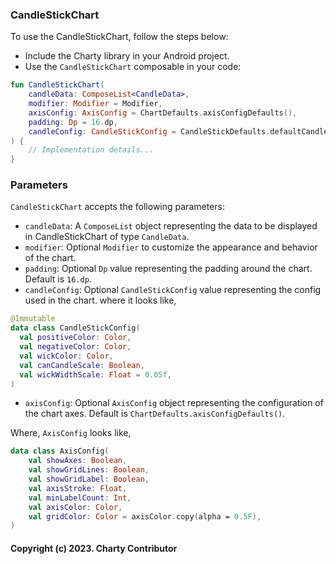 ### CandleStickChart

To use the CandleStickChart, follow the steps below:

- Include the Charty library in your Android project.
- Use the `CandleStickChart` composable in your code:

```kotlin @Composable
fun CandleStickChart(
    candleData: ComposeList<CandleData>,
    modifier: Modifier = Modifier,
    axisConfig: AxisConfig = ChartDefaults.axisConfigDefaults(),
    padding: Dp = 16.dp,
    candleConfig: CandleStickConfig = CandleStickDefaults.defaultCandleStickConfig(),
) {
    // Implementation details...
}
```

### Parameters

`CandleStickChart` accepts the following parameters:

- `candleData`: A `ComposeList` object representing the data to be displayed in CandleStickChart
  of type `CandleData`.
- `modifier`: Optional `Modifier` to customize the appearance and behavior of the chart.
- `padding`: Optional `Dp` value representing the padding around the chart. Default is `16.dp`.
- `candleConfig`: Optional `CandleStickConfig` value representing the config used in the chart.
  where it looks like,

```kotlin
@Immutable
data class CandleStickConfig(
  val positiveColor: Color,
  val negativeColor: Color,
  val wickColor: Color,
  val canCandleScale: Boolean,
  val wickWidthScale: Float = 0.05f,
)
```

- `axisConfig`: Optional `AxisConfig` object representing the configuration of the chart axes.
  Default is `ChartDefaults.axisConfigDefaults()`.

Where, `AxisConfig` looks like,

```kotlin
data class AxisConfig(
    val showAxes: Boolean,
    val showGridLines: Boolean,
    val showGridLabel: Boolean,
    val axisStroke: Float,
    val minLabelCount: Int,
    val axisColor: Color,
    val gridColor: Color = axisColor.copy(alpha = 0.5F),
)
```

#### Copyright (c) 2023. Charty Contributor